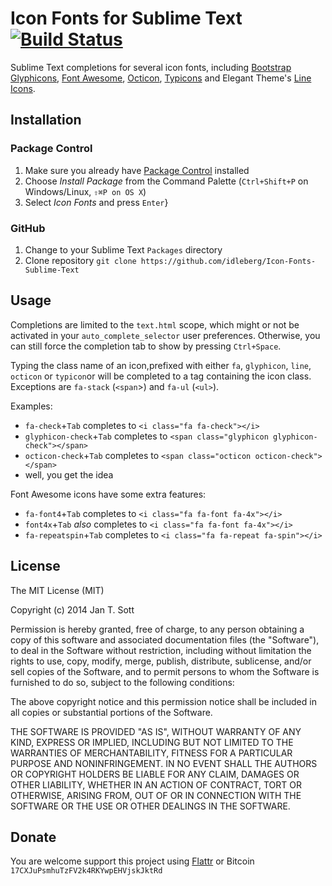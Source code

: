 # Icon Fonts for Sublime Text [![Build Status](https://secure.travis-ci.org/idleberg/Icon-Fonts-Sublime-Text.svg)](http://travis-ci.org/idleberg/Icon-Fonts-Sublime-Text)

Sublime Text completions for several icon fonts, including [Bootstrap Glyphicons](http://getbootstrap.com/components/#glyphicons), [Font Awesome](http://fontawesome.io/), [Octicon](https://octicons.github.com/), [Typicons](http://typicons.com/) and Elegant Theme's [Line Icons](http://www.elegantthemes.com/blog/resources/how-to-use-and-embed-an-icon-fonts-on-your-website).

## Installation

### Package Control

1. Make sure you already have [Package Control](http://wbond.net/sublime_packages/package_control/) installed
2. Choose *Install Package* from the Command Palette (`Ctrl+Shift+P` on Windows/Linux, `⇧⌘P on OS X`)
3. Select *Icon Fonts* and press `Enter`}

### GitHub

1. Change to your Sublime Text `Packages` directory
2. Clone repository `git clone https://github.com/idleberg/Icon-Fonts-Sublime-Text`

## Usage

Completions are limited to the `text.html` scope, which might or not be activated in your `auto_complete_selector` user preferences. Otherwise, you can still force the completion tab to show by pressing `Ctrl+Space`.

Typing the class name of an icon,prefixed with either `fa`, `glyphicon`, `line`, `octicon` or `typicon`or  will be completed to a tag containing the icon class. Exceptions are `fa-stack` (`<span`>) and `fa-ul` (`<ul>`).

Examples:

* `fa-check`+`Tab` completes to `<i class="fa fa-check"></i>`
* `glyphicon-check`+`Tab` completes to `<span class="glyphicon glyphicon-check"></span>`
* `octicon-check`+`Tab` completes to `<span class="octicon octicon-check"></span>`
* well, you get the idea

Font Awesome icons have some extra features:

* `fa-font4`+`Tab` completes to `<i class="fa fa-font fa-4x"></i>`
* `font4x`+`Tab` *also* completes to `<i class="fa fa-font fa-4x"></i>`
* `fa-repeatspin`+`Tab` completes to `<i class="fa fa-repeat fa-spin"></i>`


## License

The MIT License (MIT)

Copyright (c) 2014 Jan T. Sott

Permission is hereby granted, free of charge, to any person obtaining a copy of this software and associated documentation files (the "Software"), to deal in the Software without restriction, including without limitation the rights to use, copy, modify, merge, publish, distribute, sublicense, and/or sell copies of the Software, and to permit persons to whom the Software is furnished to do so, subject to the following conditions:

The above copyright notice and this permission notice shall be included in all copies or substantial portions of the Software.

THE SOFTWARE IS PROVIDED "AS IS", WITHOUT WARRANTY OF ANY KIND, EXPRESS OR IMPLIED, INCLUDING BUT NOT LIMITED TO THE WARRANTIES OF MERCHANTABILITY, FITNESS FOR A PARTICULAR PURPOSE AND NONINFRINGEMENT. IN NO EVENT SHALL THE AUTHORS OR COPYRIGHT HOLDERS BE LIABLE FOR ANY CLAIM, DAMAGES OR OTHER LIABILITY, WHETHER IN AN ACTION OF CONTRACT, TORT OR OTHERWISE, ARISING FROM, OUT OF OR IN CONNECTION WITH THE SOFTWARE OR THE USE OR OTHER DEALINGS IN THE SOFTWARE.

## Donate

You are welcome support this project using [Flattr](https://flattr.com/submit/auto?user_id=idleberg&url=https://github.com/idleberg/Icon-Fonts-Sublime-Text) or Bitcoin `17CXJuPsmhuTzFV2k4RKYwpEHVjskJktRd`

